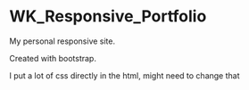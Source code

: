 # WK_Responsive_Portfolio

My personal responsive site.

Created with bootstrap.

I put a lot of css directly in the html, might need to change that